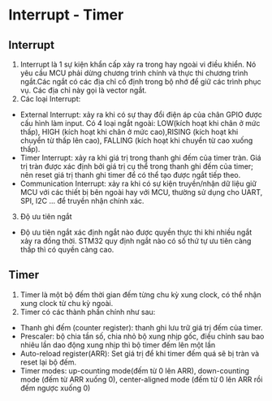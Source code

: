 # Interrupt - Timer
## Interrupt
1. Interrupt là 1 sự kiện khẩn cấp xảy ra trong hay ngoài vi điều khiển. Nó yêu cầu MCU phải dừng chương trình chính và thực thi chương trình ngắt.Các ngắt có các địa chỉ cố định trong bộ nhớ để giữ các trình phục vụ. Các địa chỉ này gọi là vector ngắt.
2. Các loại Interrupt:
- External Interrupt: xảy ra khi có sự thay đổi điện áp của chân GPIO được cấu hình làm input. Có 4 loại ngắt ngoài: LOW(kích hoạt khi chân ở mức thấp), HIGH (kích hoạt khi chân ở mức cao),RISING (kích hoạt khi chuyển từ thấp lên cao), FALLING (kích hoạt khi chuyển từ cao xuống thấp).
- Timer Interrupt: xảy ra khi giá trị trong thanh ghi đếm của timer tràn. Giá trị tràn được xác định bởi giá trị cụ thể trong thanh ghi đếm của timer; nên reset giá trị thanh ghi timer để có thể tạo được ngắt tiếp theo.
- Communication Interrupt: xảy ra khi có sự kiện truyền/nhận dữ liệu giữ MCU với các thiết bị bên ngoài hay với MCU, thường sử dụng cho UART, SPI, I2C ... để truyền nhận chính xác.
3. Độ ưu tiên ngắt
- Độ ưu tiên ngắt xác định ngắt nào được quyền thực thi khi nhiều ngắt xảy ra đồng thời. STM32 quy định ngắt nào có số thứ tự ưu tiên càng thấp thì có quyền càng cao.
## Timer
1. Timer là một bộ đếm thời gian đếm từng chu kỳ xung clock, có thể nhận xung clock từ chu kỳ ngoài.
2. Timer có các thành phần chính như sau:
- Thanh ghi đếm (counter register): thanh ghi lưu trữ giá trị đếm của timer.
- Prescaler: bộ chia tần số, chia nhỏ bộ xung nhịp gốc, điều chỉnh sau bao nhiêu lần dao động xung nhịp thì bộ timer đếm lên một lần
- Auto-reload register(ARR): Set giá trị để khi timer đếm quá sẽ bị tràn và reset lại bộ đếm.
- Timer modes: up-counting mode(đếm từ 0 lên ARR), down-counting mode (đếm từ ARR xuống 0), center-aligned mode (đếm từ 0 lên ARR rồi đếm ngược xuống 0)

